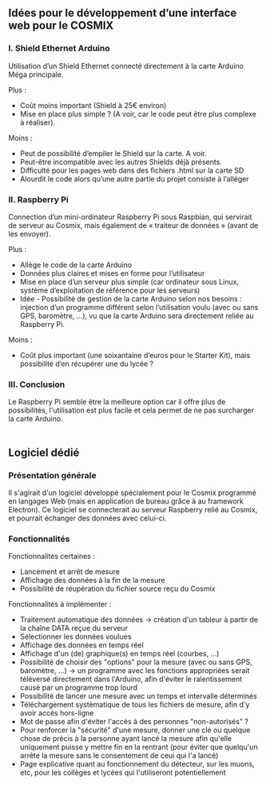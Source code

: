 ## **Idées pour le développement d’une interface web pour le COSMIX**

###   I.	Shield Ethernet Arduino  

Utilisation d’un Shield Ethernet connecté directement à la carte Arduino Méga principale.  

Plus :
-	Coût moins important (Shield à 25€ environ)
-	Mise en place plus simple ? (A voir, car le code peut être plus complexe à réaliser).  

Moins : 
-	Peut de possibilité d’empiler le Shield sur la carte. A voir.
-	Peut-être incompatible avec les autres Shields déjà présents.
-	Difficulté pour les pages web dans des fichiers .html sur la carte SD
-	Alourdit le code alors qu’une autre partie du projet consiste à l’alléger

###   II.	Raspberry Pi  

Connection d’un mini-ordinateur Raspberry Pi sous Raspbian, qui servirait de serveur au Cosmix, mais également de « traiteur de données » (avant de les envoyer).
  
Plus :
-	Allège le code de la carte Arduino
-	Données plus claires et mises en forme pour l’utilisateur
-	Mise en place d’un serveur plus simple (car ordinateur sous Linux, système d’exploitation de référence pour les serveurs)
-	Idée - Possibilité de gestion de la carte Arduino selon nos besoins : injection d’un programme différent selon l’utilisation voulu (avec ou sans GPS, baromètre, …), vu que la carte Arduino sera directement reliée au Raspberry Pi.
  
Moins :
-	Coût plus important (une soixantaine d’euros pour le Starter Kit), mais possibilité d’en récupérer une du lycée ? 

###   III.	Conclusion  

Le Raspberry Pi semble être la meilleure option car il offre plus de possibilités, l'utilisation est plus facile et cela permet de ne pas surcharger la carte Arduino.
<br />
<br />

## Logiciel dédié

### Présentation générale

Il s'agirait d'un logiciel développé spécialement pour le Cosmix programmé en langages Web (mais en application de bureau grâce à au framework Electron). Ce logiciel se connecterait au serveur Raspberry relié au Cosmix, et pourrait échanger des données avec celui-ci.

### Fonctionnalités 

Fonctionnalités certaines :
- Lancement et arrêt de mesure
- Affichage des données à la fin de la mesure 
- Possibilité de réupération du fichier source reçu du Cosmix

Fonctionnalités à implémenter :
- Traitement automatique des données -> création d'un tableur à partir de la chaîne DATA reçue du serveur
- Sélectionner les données voulues
- Affichage des données en temps réel
- Affichage d'un (de) graphique(s) en temps réel (courbes, ...)
- Possibilité de choisir des "options" pour la mesure (avec ou sans GPS, baromètre, ...) -> un programme avec les fonctions appropriées serait téléversé directement dans l'Arduino, afin d'éviter le ralentissement causé par un programme trop lourd
- Possibilité de lancer une mesure avec un temps et intervalle déterminés
- Téléchargement systèmatique de tous les fichiers de mesure, afin d'y avoir accès hors-ligne
- Mot de passe afin d'éviter l'accès à des personnes "non-autorisés" ?
- Pour renforcer la "sécurité" d'une mesure, donner une clé ou quelque chose de précis à la personne ayant lancé la mesure afin qu'elle uniquement puisse y mettre fin en la rentrant (pour éviter que quelqu'un arrête la mesure sans le consentement de ceui qui l'a lancé)
- Page explicative quant au fonctionnement du détecteur, sur les muons, etc, pour les collèges et lycées qui l'utiliseront potentiellement

